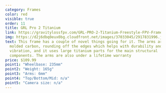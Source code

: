 ```yaml
---
category: Frames
color: red
visible: true
order: 11
title: GRL Pro 2 Titanium
link: https://gravitylossfpv.com/GRL-PRO-2-Titanium-Freestyle-FPV-Frame-5-p385396949
img: https://d2j6dbq0eux0bg.cloudfront.net/images/37033045/2917831996.jpg
text: This frame has a couple of novel things going for it. The arms are made of
  molded carbon, rounding off the edges which helps with durability and against
  vibration, and it uses large titanium parts for the main structural
  components. The arms are also under a lifetime warranty
price: $109.99
point1: "Wheelbase: 235mm"
point2: "Weight: 165g"
point3: "Arms: 6mm"
point4: "Top/Bottom/Mid: n/a"
point5: "Camera size: n/a"
---
```

